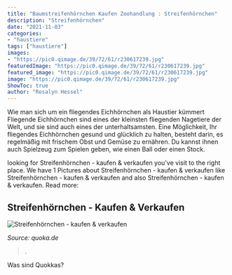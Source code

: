 ```yaml
---
title: "Baumstreifenhörnchen Kaufen Zoohandlung : Streifenhörnchen"
description: "Streifenhörnchen"
date: "2021-11-03"
categories:
- "haustiere"
tags: ["haustiere"]
images:
- "https://pic0.qimage.de/39/72/61/r230617239.jpg"
featuredImage: "https://pic0.qimage.de/39/72/61/r230617239.jpg"
featured_image: "https://pic0.qimage.de/39/72/61/r230617239.jpg"
image: "https://pic0.qimage.de/39/72/61/r230617239.jpg"
ShowToc: true
author: "Rosalyn Hessel"
---
```



Wie man sich um ein fliegendes Eichhörnchen als Haustier kümmert
Fliegende Eichhörnchen sind eines der kleinsten fliegenden Nagetiere der Welt, und sie sind auch eines der unterhaltsamsten. Eine Möglichkeit, Ihr fliegendes Eichhörnchen gesund und glücklich zu halten, besteht darin, es regelmäßig mit frischem Obst und Gemüse zu ernähren. Du kannst ihnen auch Spielzeug zum Spielen geben, wie einen Ball oder einen Stock.

	

		
looking for Streifenhörnchen - kaufen &amp; verkaufen you've visit to the right place. We have 1 Pictures about Streifenhörnchen - kaufen &amp; verkaufen like Streifenhörnchen - kaufen &amp; verkaufen and also Streifenhörnchen - kaufen &amp; verkaufen. Read more:
		
    
## Streifenhörnchen - Kaufen &amp; Verkaufen

<img loading=lazy src="https://pic0.qimage.de/39/72/61/r230617239.jpg" onerror="this.onerror=null;this.src='https://tse2.mm.bing.net/th?id=OIP.Hi0zPlqRmZwwz64zM2DUNwAAAA&amp;pid=15.1';" alt="Streifenhörnchen - kaufen &amp; verkaufen">

_Source: quoka.de_

>. 

	

Was sind Quokkas?

